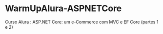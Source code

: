 # WarmUpAlura-ASPNETCore
Curso Alura : ASP.NET Core: um e-Commerce com MVC e EF Core (partes 1 e 2)
